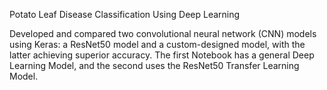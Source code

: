Potato Leaf Disease Classification Using Deep Learning

Developed and compared two convolutional neural network (CNN) models using Keras: a ResNet50 model and a custom-designed model, with the latter achieving superior accuracy.
The first Notebook has a general Deep Learning Model, and the second uses the ResNet50 Transfer Learning Model.

